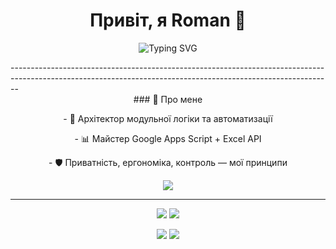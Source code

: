 <h1 align="center">Привіт, я Roman 👋</h1>
<p align="center">
  <img src="https://readme-typing-svg.demolab.com?font=Fira+Code&size=22&pause=1000&color=00F7FF&center=true&vCenter=true&width=435&lines=Modular+Logic+Architect;Privacy+Focused+Digital+Craftsman;Scripting+Everything+That+Moves" alt="Typing SVG" />
</p>
--------------------------------------------------------------------------------------------------------------------------------------------------------------
<div align="center">
<span>### 🧠 Про мене</span>
<p>- 🧩 Архітектор модульної логіки та автоматизації</p>  
<p>- 📊 Майстер Google Apps Script + Excel API</p>  
<p> - 🛡️ Приватність, ергономіка, контроль — мої принципи</p>
</p>
<p align="center">
  <img src="https://skillicons.dev/icons?i=js,bash,git,vscode,nodejs,react" />
</div>

--------------------------------------------------------------------------------------------------------------------------------------------------------------
<p align="center">
  <img src="https://github-readme-stats.vercel.app/api?username=DrHouseUA&show_icons=true&theme=transparent&hide_border=true" />
  <img src="https://github-readme-streak-stats.herokuapp.com/?user=DrHouseUA&theme=transparent&hide_border=true" />
</p>

<p align="center">
  <a href="mailto:romanknyazhyk@gmail.com"><img src="https://img.shields.io/badge/Email-000?style=for-the-badge&logo=gmail&logoColor=white" /></a>
  <a href="https://www.linkedin.com/in/роман-княжик-772824229"><img src="https://img.shields.io/badge/LinkedIn-000?style=for-the-badge&logo=linkedin&logoColor=white" /></a>
</p>
<!--
**DrHouseUA/DrHouseUA** is a ✨ _special_ ✨ repository because its `README.md` (this file) appears on your GitHub profile.

Here are some ideas to get you started:

- 🔭 I’m currently working on ...
- 🌱 I’m currently learning ...
- 👯 I’m looking to collaborate on ...
- 🤔 I’m looking for help with ...
- 💬 Ask me about ...
- 📫 How to reach me: ...
- 😄 Pronouns: ...
- ⚡ Fun fact: ...
-->

